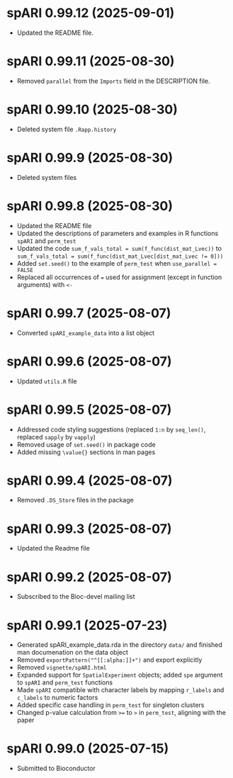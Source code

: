 # spARI 0.99.12 (2025-09-01)

- Updated the README file.

# spARI 0.99.11 (2025-08-30)

- Removed `parallel` from the `Imports` field in the DESCRIPTION file.

# spARI 0.99.10 (2025-08-30)

- Deleted system file `.Rapp.history`

# spARI 0.99.9 (2025-08-30)

- Deleted system files

# spARI 0.99.8 (2025-08-30)

- Updated the README file
- Updated the descriptions of parameters and examples in R functions `spARI` and `perm_test` 
- Updated the code `sum_f_vals_total = sum(f_func(dist_mat_Lvec))` to `sum_f_vals_total = sum(f_func(dist_mat_Lvec[dist_mat_Lvec != 0]))`
- Added `set.seed()` to the example of `perm_test` when `use_parallel = FALSE`
- Replaced all occurrences of `=` used for assignment (except in function arguments) with `<-`

# spARI 0.99.7 (2025-08-07)

- Converted `spARI_example_data` into a list object

# spARI 0.99.6 (2025-08-07)

- Updated `utils.R` file

# spARI 0.99.5 (2025-08-07)

- Addressed code styling suggestions (replaced `1:n` by `seq_len()`, replaced `sapply` by `vapply`)
- Removed usage of `set.seed()` in package code
- Added missing `\value{}` sections in man pages

# spARI 0.99.4 (2025-08-07)

- Removed `.DS_Store` files in the package

# spARI 0.99.3 (2025-08-07)

- Updated the Readme file

# spARI 0.99.2 (2025-08-07)

- Subscribed to the Bioc-devel mailing list

# spARI 0.99.1 (2025-07-23)

- Generated spARI_example_data.rda in the directory `data/` and finished man documenation on the data object
- Removed `exportPattern("^[[:alpha:]]+")` and export explicitly
- Removed `vignette/spARI.html` 
- Expanded support for `SpatialExperiment` objects; added `spe` argument to `spARI` and `perm_test` functions
- Made `spARI` compatible with character labels by mapping `r_labels` and `c_labels` to numeric factors
- Added specific case handling in `perm_test` for singleton clusters
- Changed p-value calculation from `>=` to `>` in `perm_test`, aligning with the paper

# spARI 0.99.0 (2025-07-15)

- Submitted to Bioconductor